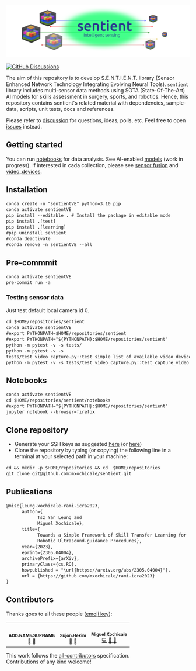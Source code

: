 <p float="left">
   <img src="docs/figures/logo.png" alt="sentient"/>
</p>

[![GitHub Discussions](https://img.shields.io/github/discussions/mxochicale/sentient)](https://github.com/mxochicale/sentient/discussions)

The aim of this repository is to develop S.E.N.T.I.E.N.T. library (Sensor Enhanced Network Technology Integrating Evolving Neural Tools).
`sentient` library includes multi-sensor data methods using SOTA (State-Of-The-Art) AI models for skills assessment in surgery, sports, and robotics.
Hence, this repository contains sentient's related material with dependencies, sample-data, scripts, unit tests, docs and references. 

Please refer to [discussion](https://github.com/mxochicale/sentient/discussions) for questions, ideas, polls, etc.
Feel free to open [issues](https://github.com/mxochicale/sentient/issues) instead.

## Getting started
You can run [notebooks](sentient/data_analysis) for data analysis.
See AI-enabled [models](sentient/models) (work in progress). 
If interested in cada collection, please see [sensor fusion](sentient/sensor_fusion) and [video_devices](sentient/video_devices).   

## Installation
```
conda create -n "sentientVE" python=3.10 pip
conda activate sentientVE
pip install --editable . # Install the package in editable mode
pip install .[test]
pip install .[learning]
#pip uninstall sentient
#conda deactivate
#conda remove -n sentientVE --all

```
## Pre-commmit
```
conda activate sentientVE
pre-commit run -a
```

### Testing sensor data
Just test default local camera id 0.   
```
cd $HOME/repositories/sentient
conda activate sentientVE
#export PYTHONPATH=$HOME/repositories/sentient
#export PYTHONPATH="${PYTHONPATH}:$HOME/repositories/sentient"
python -m pytest -v -s tests/
python -m pytest -v -s tests/test_video_capture.py::test_simple_list_of_available_video_devices
python -m pytest -v -s tests/test_video_capture.py::test_capture_video
```

## Notebooks
```
conda activate sentientVE
cd $HOME/repositories/sentient/notebooks
#export PYTHONPATH="${PYTHONPATH}:$HOME/repositories/sentient"
jupyter notebook --browser=firefox
```

## Clone repository
* Generate your SSH keys as suggested [here](https://docs.github.com/en/github/authenticating-to-github/generating-a-new-ssh-key-and-adding-it-to-the-ssh-agent) (or [here](https://github.com/mxochicale/tools/blob/main/github/SSH.md))
* Clone the repository by typing (or copying) the following line in a terminal at your selected path in your machine:
```
cd && mkdir -p $HOME/repositories && cd  $HOME/repositories
git clone git@github.com:mxochicale/sentient.git
```

## Publications
```
@misc{leung-xochicale-rami-icra2023,
      author={
            Tsz Yan Leung and 
            Miguel Xochicale},
      title={
            Towards a Simple Framework of Skill Transfer Learning for 
            Robotic Ultrasound-guidance Procedures}, 
      year={2023},
      eprint={2305.04004},
      archivePrefix={arXiv},
      primaryClass={cs.RO},
      howpublished = "\url{https://arxiv.org/abs/2305.04004}"},
      url = {https://github.com/mxochicale/rami-icra2023}
}
``` 

## Contributors
Thanks goes to all these people ([emoji key](https://allcontributors.org/docs/en/emoji-key)):  
<!-- ALL-CONTRIBUTORS-LIST:START - Do not remove or modify this section -->
<!-- prettier-ignore-start -->
<!-- markdownlint-disable -->
<table>
  <tr>
	<!-- CONTRIBUTOR -->
	<td align="center">
		<!-- ADD GITHUB USERNAME AND HASH FOR GITHUB PHOTO -->
		<a href="https://github.com/???"><img src="https://avatars1.githubusercontent.com/u/23114020?v=4?s=100" width="100px;" alt=""/>
		<br />
			<sub> <b>ADD NAME SURNAME</b> </sub>        
		</a>
		<br />
			<!-- ADD GITHUB REPOSITORY AND PROJECT, TITLE AND EMOJIS -->
			<a href="https://github.com/$PROJECTNAME/$REPOSITORY_NAME/commits?author=" title="Research">  🔬 🤔  </a>
	</td>
	<!-- CONTRIBUTOR -->
	<td align="center">
		<!-- ADD GITHUB USERNAME AND HASH FOR GITHUB PHOTO -->
		<a href="https://github.com/AbuAbdul1ah"><img src="https://avatars1.githubusercontent.com/u/131908567?v=4?s=100" width="100px;" alt=""/>
		<br />
			<sub> <b>Sujon Hekim</b> </sub>        
		</a>
		<br />
			<!-- ADD GITHUB REPOSITORY AND PROJECT, TITLE AND EMOJIS -->
			<a href="https://github.com/mxochicale/in2research2023/commits?author=AbuAbdul1ah" title="Research">  🔬 🤔  </a>
	</td>
	<!-- CONTRIBUTOR -->
	<td align="center">
		<a href="https://github.com/mxochicale"><img src="https://avatars1.githubusercontent.com/u/11370681?v=4?s=100" width="100px;" alt=""/>
			<br />
			<sub><b>Miguel Xochicale</b></sub>          
			<br />
		</a>
			<a href="https://github.com/mxochicale/in2research2023/commits?author=mxochicale" title="Code">💻</a> 
			<a href="ttps://github.com/mxochicale/in2research2023/commits?author=mxochicale" title="Documentation">📖  🔧 </a>
	</td>
  </tr>
</table>
<!-- markdownlint-restore -->
<!-- prettier-ignore-end -->

<!-- ALL-CONTRIBUTORS-LIST:END -->

This work follows the [all-contributors](https://github.com/all-contributors/all-contributors) specification.  
Contributions of any kind welcome!
